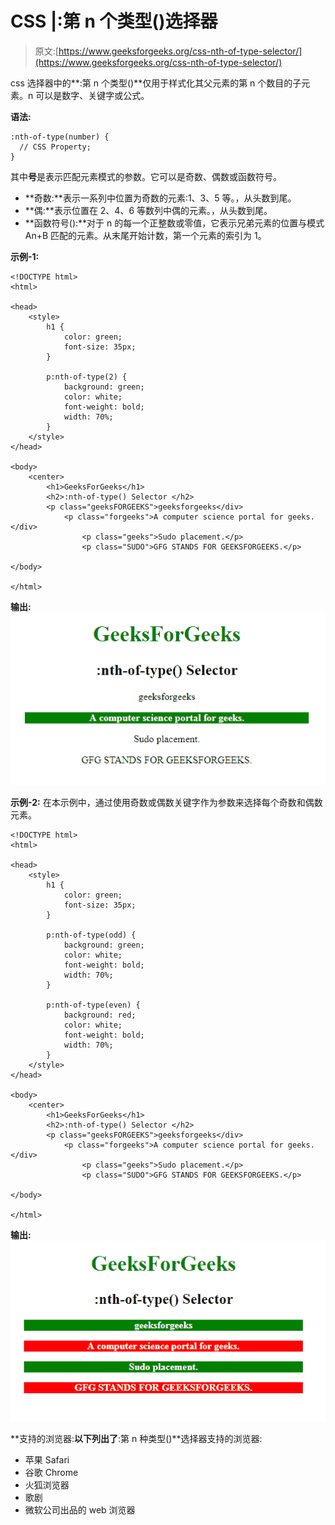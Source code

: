 # CSS |:第 n 个类型()选择器

> 原文:[https://www.geeksforgeeks.org/css-nth-of-type-selector/](https://www.geeksforgeeks.org/css-nth-of-type-selector/)

css 选择器中的**:第 n 个类型()**仅用于样式化其父元素的第 n 个数目的子元素。n 可以是数字、关键字或公式。

**语法:**

```
:nth-of-type(number) {
  // CSS Property;
} 
```

其中**号**是表示匹配元素模式的参数。它可以是奇数、偶数或函数符号。

*   **奇数:**表示一系列中位置为奇数的元素:1、3、5 等。，从头数到尾。
*   **偶:**表示位置在 2、4、6 等数列中偶的元素。，从头数到尾。
*   **函数符号():**对于 n 的每一个正整数或零值，它表示兄弟元素的位置与模式 An+B 匹配的元素。从末尾开始计数，第一个元素的索引为 1。

**示例-1:**

```
<!DOCTYPE html>
<html>

<head>
    <style>
        h1 {
            color: green;
            font-size: 35px;
        }

        p:nth-of-type(2) {
            background: green;
            color: white;
            font-weight: bold;
            width: 70%;
        }
    </style>
</head>

<body>
    <center>
        <h1>GeeksForGeeks</h1>
        <h2>:nth-of-type() Selector </h2>
        <p class="geeksFORGEEKS">geeksforgeeks</div>
            <p class="forgeeks">A computer science portal for geeks.</div>
                <p class="geeks">Sudo placement.</p>
                <p class="SUDO">GFG STANDS FOR GEEKSFORGEEKS.</p>

</body>

</html>
```

**输出:**
![](img/43742c7d1098683434cb817ecf84f68e.png)

**示例-2:** 在本示例中，通过使用奇数或偶数关键字作为参数来选择每个奇数和偶数元素。

```
<!DOCTYPE html>
<html>

<head>
    <style>
        h1 {
            color: green;
            font-size: 35px;
        }

        p:nth-of-type(odd) {
            background: green;
            color: white;
            font-weight: bold;
            width: 70%;
        }

        p:nth-of-type(even) {
            background: red;
            color: white;
            font-weight: bold;
            width: 70%;
        }
    </style>
</head>

<body>
    <center>
        <h1>GeeksForGeeks</h1>
        <h2>:nth-of-type() Selector </h2>
        <p class="geeksFORGEEKS">geeksforgeeks</div>
            <p class="forgeeks">A computer science portal for geeks.</div>
                <p class="geeks">Sudo placement.</p>
                <p class="SUDO">GFG STANDS FOR GEEKSFORGEEKS.</p>

</body>

</html>
```

**输出:**
![](img/8ea72bb94e1ce03d88c990958341ae08.png)

**支持的浏览器:**以下列出了**:第 n 种类型()**选择器支持的浏览器:

*   苹果 Safari
*   谷歌 Chrome
*   火狐浏览器
*   歌剧
*   微软公司出品的 web 浏览器